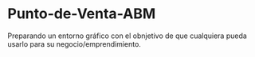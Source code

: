 # Punto-de-Venta-ABM
Preparando un entorno gráfico con el obnjetivo de que cualquiera pueda usarlo para su negocio/emprendimiento.
